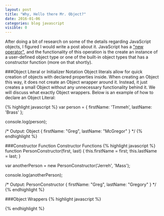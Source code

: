 ```yaml
---
layout: post
title: "Why, Hello there Mr. Object?"
date: 2016-01-06
categories: blog javascript
visible: 0
---
```

After doing a bit of research on some of the details regarding JavaScript objects, I figured I would write a post about it. JavaScript has a ["new operator"][MDN - Object], and the functionality of this operation is the create an instance of a user-defined object type or one of the built-in object types that has a constructor function (more on that shortly).

###Object Literal or Initializer Notation
Object literals allow for quick creation of objects with declared properties inside. When creating an Object this way, it does not create an Object wrapper around it. Instead, it just creates a small Object without any unnecessary functionality behind it. We will discuss what exactly Object wrappers. Below is an example of how to declare an Object Literal:

{% highlight javascript %}
var person = {
    firstName: 'Timmeh',
    lastName: 'Brass'
};

console.log(person);

/*
  Output:
    Object {
      firstName: "Greg",
      lastName: "McGregor"
    }
*/
{% endhighlight %}


###Constructor Function
Constructor Functions
{% highlight javascript %}
function PersonConstructor(first, last) {
    this.firstName = first;
    this.lastName = last;
}

var anotherPerson = new PersonConstructor('Jerreh', 'Mass');

console.log(anotherPerson);

/*
  Output:
    PersonConstructor {
      firstName: "Greg",
      lastName: "Gregory"
    }
*/
{% endhighlight %}


###Object Wrappers
{% highlight javascript %}

{% endhighlight %}


[Interview]:            http://www.programmerinterview.com/index.php/javascript/wrapper-objects-in-javascript/
[MDN - New Operator]:   https://developer.mozilla.org/en-US/docs/Web/JavaScript/Reference/Operators/new
[MDN - Object]:         https://developer.mozilla.org/en-US/docs/Web/JavaScript/Reference/Global_Objects/Object
[yuiblog]:              http://yuiblog.com/blog/2006/11/13/javascript-we-hardly-new-ya/
